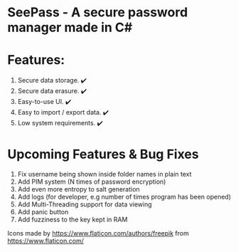 # SeePass - A secure password manager made in C#
# Features:
1. Secure data storage. :heavy_check_mark:
2. Secure data erasure. :heavy_check_mark:
3. Easy-to-use UI. :heavy_check_mark:
4. Easy to import / export data. :heavy_check_mark:
5. Low system requirements. :heavy_check_mark:

# Upcoming Features & Bug Fixes
1. Fix username being shown inside folder names in plain text
2. Add PIM system (N times of password encryption)
3. Add even more entropy to salt generation
4. Add logs (for developer, e.g number of times program has been opened)
5. Add Multi-Threading support for data viewing
6. Add panic button
7. Add fuzziness to the key kept in RAM

Icons made by https://www.flaticon.com/authors/freepik from https://www.flaticon.com/
